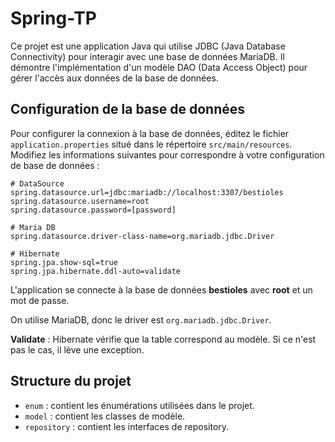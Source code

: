 # Spring-TP

Ce projet est une application Java qui utilise JDBC (Java Database Connectivity) pour interagir avec une base de données MariaDB. Il démontre l'implémentation d'un modèle DAO (Data Access Object) pour gérer l'accès aux données de la base de données.

## Configuration de la base de données

Pour configurer la connexion à la base de données, éditez le fichier `application.properties` situé dans le répertoire `src/main/resources`. Modifiez les informations suivantes pour correspondre à votre configuration de base de données :

```properties
# DataSource
spring.datasource.url=jdbc:mariadb://localhost:3307/bestioles
spring.datasource.username=root
spring.datasource.password=[password]

# Maria DB
spring.datasource.driver-class-name=org.mariadb.jdbc.Driver

# Hibernate
spring.jpa.show-sql=true
spring.jpa.hibernate.ddl-auto=validate 
```

L'application se connecte à la base de données **bestioles** avec **root** et un mot de passe.

On utilise MariaDB, donc le driver est `org.mariadb.jdbc.Driver`.

**Validate** : Hibernate vérifie que la table correspond au modèle. Si ce n'est pas le cas, il lève une exception.

## Structure du projet

- `enum` : contient les énumérations utilisées dans le projet.
- `model` : contient les classes de modèle.
- `repository` : contient les interfaces de repository.
